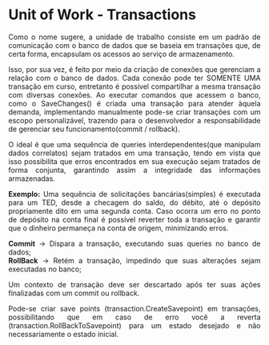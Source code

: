 # Unit of Work - Transactions

<div align="justify">
Como o nome sugere, a unidade de trabalho consiste em um padrão de comunicação com o banco de dados que se baseia em transações que, de certa forma, encapsulam os acessos ao serviço de armazenamento.

Isso, por sua vez, é feito por meio da criação de conexões que gerenciam a relação com o banco de dados. Cada conexão pode ter SOMENTE UMA transação em curso, entretanto é possível compartilhar a mesma transação com diversas conexões. Ao executar comandos que acessem o banco, como o SaveChanges() é criada uma transação para atender àquela demanda, implementando manualmente pode-se criar transações com um escopo personalizável, trazendo para o desenvolvedor a responsabilidade de gerenciar seu funcionamento(commit / rollback).

O ideal é que uma sequência de queries interdependentes(que manipulam dados correlatos) sejam tratados em uma transação, tendo em vista que isso possibilita que erros encontrados em sua execução sejam tratados de forma conjunta, garantindo assim a integridade das informações armazenadas.

<b>Exemplo:</b> Uma sequência de solicitações bancárias(simples) é executada para um TED, desde a checagem do saldo, do débito, até o depósito propriamente dito em uma segunda conta. Caso ocorra um erro no ponto de depósito na conta final é possível reverter toda a transação e garantir que o dinheiro permaneça na conta de origem, minimizando erros.

<b>Commit</b> → Dispara a transação, executando suas queries no banco de dados;</br>
<b>RollBack</b> → Retém a transação, impedindo que suas alterações sejam executadas no banco;

Um contexto de transação deve ser descartado após ter suas ações finalizadas com um commit ou rollback.

Pode-se criar save points (transaction.CreateSavepoint) em transações, possibilitando que em caso de erro você a reverta (transaction.RollBackToSavepoint) para um estado desejado e não necessariamente o estado inicial.
</div>
